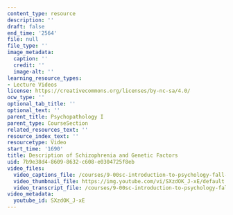 ```yaml
---
content_type: resource
description: ''
draft: false
end_time: '2564'
file: null
file_type: ''
image_metadata:
  caption: ''
  credit: ''
  image-alt: ''
learning_resource_types:
- Lecture Videos
license: https://creativecommons.org/licenses/by-nc-sa/4.0/
ocw_type: ''
optional_tab_title: ''
optional_text: ''
parent_title: Psychopathology I
parent_type: CourseSection
related_resources_text: ''
resource_index_text: ''
resourcetype: Video
start_time: '1690'
title: Description of Schizophrenia and Genetic Factors
uid: 7b9e38d4-8609-8632-c608-e0304725f8eb
video_files:
  video_captions_file: /courses/9-00sc-introduction-to-psychology-fall-2011/f8beacc8b8c05305abcafd9c7121990f_SXzdOK_J-xE.vtt
  video_thumbnail_file: https://img.youtube.com/vi/SXzdOK_J-xE/default.jpg
  video_transcript_file: /courses/9-00sc-introduction-to-psychology-fall-2011/e7281d8cdd823cc1fa15c2ca9fa66977_SXzdOK_J-xE.pdf
video_metadata:
  youtube_id: SXzdOK_J-xE
---
```

